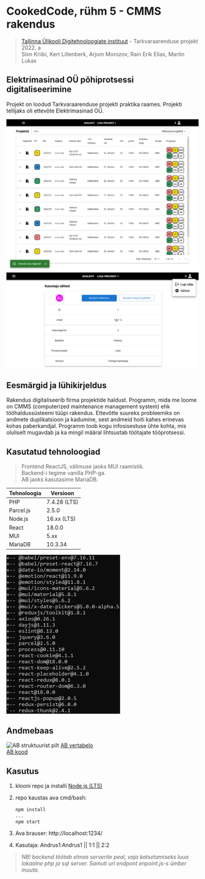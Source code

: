 # CookedCode, rühm 5 - CMMS rakendus

> [Tallinna Ülikooli Digitehnoloogiate instituut](https://www.tlu.ee/dt) - Tarkvaraarenduse projekt  2022. a <br>
> Siim Kriibi, Kert Lillenberk, Arjom Morozov, Rain Erik Elias, Martin Lukas

## Elektrimasinad OÜ põhiprotsessi digitaliseerimine

Projekt on loodud Tarkvaraarenduse projekti praktika raames. Projekti tellijaks oli ettevõte Elektrimasinad OÜ. 

![Avalehe kuva](https://raw.githubusercontent.com/CoockedCode/TTP2022/main/media/demo_1.png)
![Kasutaja sätete kuva](https://raw.githubusercontent.com/CoockedCode/TTP2022/main/media/demo_2.png)


## Eesmärgid ja lühikirjeldus

Rakendus digitaliseerib firma projektide haldust. Programm, mida me loome on CMMS (computerized maintenance management system) ehk tööhaldussüsteemi tüüpi rakendus. Ettevõtte suureks probleemiks on andmete duplikatsioon ja kadumine, sest andmeid hoiti kahes erinevas kohas paberkandjal. Programm toob kogu infosisestuse ühte kohta, mis oluliselt mugavdab ja ka mingil määral lihtsustab töötajate tööprotsessi.


## Kasutatud tehnoloogiad

> Frontend ReactJS, välimuse jaoks MUI raamistik. <br>
> Backend-i tegime vanilla PHP-ga. <br>
> AB jaoks kasutasime MariaDB.

| Tehnoloogia | Versioon |
|--|--|
| PHP | 7.4.28 (LTS) |
| Parcel.js | 2.5.0 |
| Node.js | 16.xx (LTS) |
| React | 18.0.0 |
| MUI | 5.xx |
| MariaDB | 10.3.34 |

![NPM pakketid, mida kasutame](https://raw.githubusercontent.com/CoockedCode/TTP2022/main/media/npm_depend_list.png)


## Andmebaas

![AB struktuurist pilt](https://raw.githubusercontent.com/CoockedCode/TTP2022/main/media/Elektrimasinad_O%C3%9C_db.png)
[AB vertabelo](https://my.vertabelo.com/doc/7nLObBWSjrfJviiqbb72APGHm6lorTEy) <br>
[AB kood](https://github.com/CoockedCode/TTP2022/tree/main/db)


## Kasutus

  1. klooni repo ja installi [Node.js (LTS)](https://docs.npmjs.com/downloading-and-installing-node-js-and-npm#using-a-node-installer-to-install-nodejs-and-npm)
  
   2. repo kaustas ava cmd/bash: 
  
          npm install
          ...
          npm start

  4. Ava brauser:
  http://localhost:1234/
 
  5. Kasutaja:
  Andrus1:Andrus1  ||  1:1  ||  2:2

> *NB! backend töötab elmas serverite peal, vaja katsetamiseks luua lokaalne php ja sql server. Samuti url endpont enpoint.js-s ümber muuta.*
